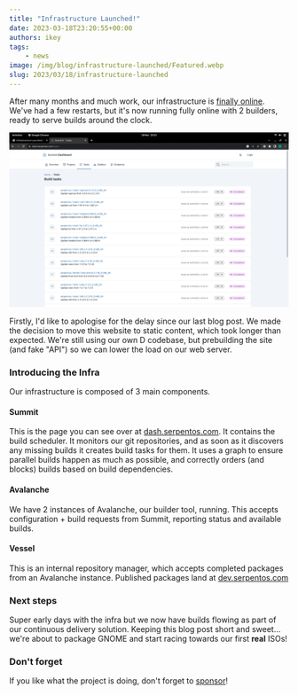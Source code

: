 ```yaml
---
title: "Infrastructure Launched!"
date: 2023-03-18T23:20:55+00:00
authors: ikey
tags:
    - news
image: /img/blog/infrastructure-launched/Featured.webp
slug: 2023/03/18/infrastructure-launched
---
```


After many months and much work, our infrastructure is [finally online](https://dash.serpentos.com).
We've had a few restarts, but it's now running fully online with 2 builders, ready to serve builds
around the clock.

![Infra launched](/img/blog/infrastructure-launched/Featured.webp)

<!--truncate-->

Firstly, I'd like to apologise for the delay since our last blog post. We made the decision to move
this website to static content, which took longer than expected. We're still using our own D codebase,
but prebuilding the site (and fake "API") so we can lower the load on our web server.

### Introducing the Infra

Our infrastructure is composed of 3 main components.

#### Summit

This is the page you can see over at [dash.serpentos.com](https://dash.serpentos.com). It contains
the build scheduler. It monitors our git repositories, and as soon as it discovers any missing builds
it creates build tasks for them. It uses a graph to ensure parallel builds happen as much as possible,
and correctly orders (and blocks) builds based on build dependencies.

#### Avalanche

We have 2 instances of Avalanche, our builder tool, running. This accepts configuration + build requests
from Summit, reporting status and available builds.

#### Vessel

This is an internal repository manager, which accepts completed packages from an Avalanche instance.
Published packages land at [dev.serpentos.com](https://dev.serpentos.com)

### Next steps

Super early days with the infra but we now have builds flowing as part of our continuous delivery solution.
Keeping this blog post short and sweet... we're about to package GNOME and start racing towards our first
**real** ISOs!

### Don't forget

If you like what the project is doing, don't forget to [sponsor](https://github.com/sponsors/ikeycode?o=sd&sc=t)!
